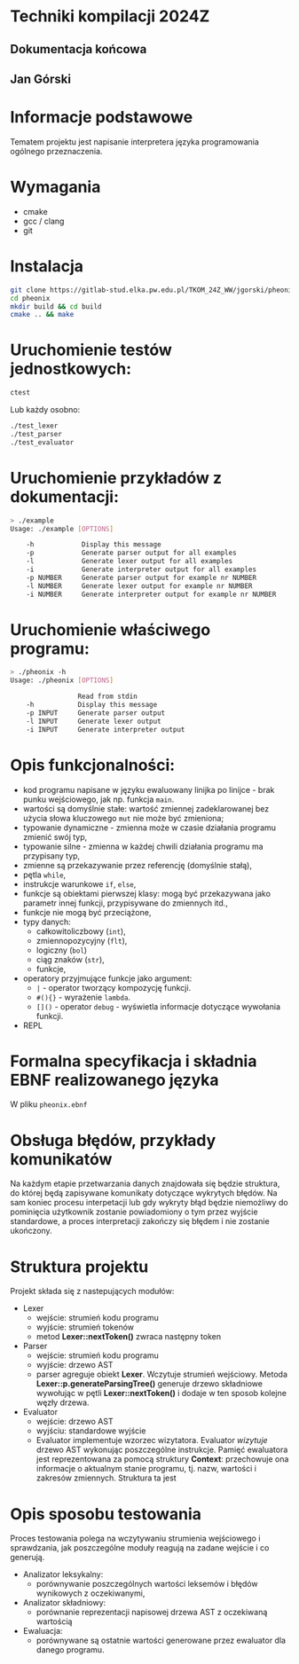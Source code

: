 # Techniki kompilacji 2024Z
## Dokumentacja końcowa
## Jan Górski

# Informacje podstawowe

Tematem projektu jest napisanie interpretera języka programowania ogólnego
przeznaczenia.

# Wymagania

* cmake
* gcc / clang
* git

# Instalacja

```bash
git clone https://gitlab-stud.elka.pw.edu.pl/TKOM_24Z_WW/jgorski/pheonix.git
cd pheonix
mkdir build && cd build
cmake .. && make
```

# Uruchomienie testów jednostkowych:

```bash
ctest
```

Lub każdy osobno:

``` bash 
./test_lexer
./test_parser
./test_evaluator
```

# Uruchomienie przykładów z dokumentacji:

```bash
> ./example
Usage: ./example [OPTIONS]

    -h            Display this message
    -p            Generate parser output for all examples
    -l            Generate lexer output for all examples
    -i            Generate interpreter output for all examples
    -p NUMBER     Generate parser output for example nr NUMBER
    -l NUMBER     Generate lexer output for example nr NUMBER
    -i NUMBER     Generate interpreter output for example nr NUMBER
```

# Uruchomienie właściwego programu:

```bash
> ./pheonix -h
Usage: ./pheonix [OPTIONS]

                 Read from stdin
    -h           Display this message
    -p INPUT     Generate parser output
    -l INPUT     Generate lexer output
    -i INPUT     Generate interpreter output
```


# Opis funkcjonalności:
* kod programu napisane w języku ewaluowany linijka po linijce - brak punku
wejściowego, jak np. funkcja `main`.
* wartości są domyślnie stałe: wartość zmiennej zadeklarowanej bez użycia słowa
kluczowego `mut` nie może być zmieniona;
* typowanie dynamiczne - zmienna może w czasie działania programu zmienić swój
typ,
* typowanie silne - zmienna w każdej chwili działania programu ma przypisany
typ,
* zmienne są przekazywanie przez referencję (domyślnie stałą),
* pętla `while`,
* instrukcje warunkowe `if`, `else`,
* funkcje są obiektami pierwszej klasy: mogą być przekazywana jako parametr
innej funkcji, przypisywane do zmiennych itd.,
* funkcje nie mogą być przeciążone,
* typy danych:
   * całkowitoliczbowy (`int`),
   * zmiennopozycyjny (`flt`),
   * logiczny (`bol`)
   * ciąg znaków (`str`),
   * funkcje,
* operatory przyjmujące funkcje jako argument:
   * `|` - operator tworzący kompozycję funkcji.
   * `#(){}` - wyrażenie `lambda`.
   * `[]()` - operator `debug` - wyświetla informacje dotyczące wywołania funkcji.
* REPL

# Formalna specyfikacja i składnia **EBNF** realizowanego języka

W pliku `pheonix.ebnf`

# Obsługa błędów, przykłady komunikatów

Na każdym etapie przetwarzania danych znajdowała się będzie struktura, do
której będą zapisywane komunikaty dotyczące wykrytych błędów. Na sam koniec
procesu interpetacji lub gdy wykryty błąd będzie niemożliwy do pominięcia
użytkownik zostanie powiadomiony o tym przez wyjście standardowe, a proces
interpretacji zakończy się błędem i nie zostanie ukończony.


# Struktura projektu

Projekt składa się z nastepujących modułów:

* Lexer
    * wejście: strumień kodu programu
    * wyjście: strumień tokenów
    * metod **Lexer::nextToken()** zwraca następny token
* Parser
    * wejście: strumień kodu programu
    * wyjście: drzewo AST
    * parser agreguje obiekt **Lexer**. Wczytuje strumień wejściowy. Metoda
    **Lexer::p.generateParsingTree()** generuje drzewo składniowe
    wywołując w pętli **Lexer::nextToken()** i dodaje w ten sposob kolejne
    węzły drzewa.
* Evaluator
    * wejście: drzewo AST
    * wyjściu: standardowe wyjście
    * Evaluator implementuje wzorzec wizytatora. Evaluator _wizytuje_ drzewo
    AST wykonując poszczególne instrukcje. Pamięć ewaluatora jest
    reprezentowana za pomocą struktury **Context**: przechowuje ona informacje
    o aktualnym stanie programu, tj. nazw, wartości i zakresów zmiennych.
    Struktura ta jest 

# Opis sposobu testowania

Proces testowania polega na wczytywaniu strumienia wejściowego i sprawdzania,
jak poszczególne moduły reagują na zadane wejście i co generują.

* Analizator leksykalny:
   *  porównywanie poszczególnych wartości leksemów i błędów wynikowych
   z oczekiwanymi,
* Analizator składniowy:
   * porównanie reprezentacji napisowej drzewa AST z oczekiwaną wartością
* Ewaluacja:
   * porównywane są ostatnie wartości generowane przez ewaluator dla danego
   programu.


